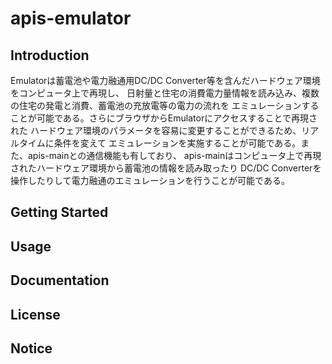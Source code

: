 # apis-emulator

## Introduction
Emulatorは蓄電池や電力融通用DC/DC Converter等を含んだハードウェア環境をコンピュータ上で再現し、
日射量と住宅の消費電力量情報を読み込み、複数の住宅の発電と消費、蓄電池の充放電等の電力の流れを
エミュレーションすることが可能である。さらにブラウザからEmulatorにアクセスすることで再現された
ハードウェア環境のパラメータを容易に変更することができるため、リアルタイムに条件を変えて
エミュレーションを実施することが可能である。また、apis-mainとの通信機能も有しており、
apis-mainはコンピュータ上で再現されたハードウェア環境から蓄電池の情報を読み取ったり
DC/DC Converterを操作したりして電力融通のエミュレーションを行うことが可能である。


## Getting Started


## Usage


## Documentation


## License


## Notice
